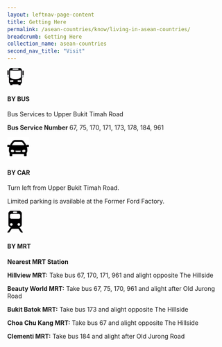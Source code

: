 ```yaml
---
layout: leftnav-page-content
title: Getting Here
permalink: /asean-countries/know/living-in-asean-countries/
breadcrumb: Getting Here
collection_name: asean-countries
second_nav_title: "Visit"
---
```


![By Bus](images/formerford/bus.png)

#### BY BUS

Bus Services to Upper Bukit Timah Road

**Bus Service Number**
67, 75, 170, 171, 173, 178, 184, 961





![By Car](images/formerford/car.png)

#### BY CAR

Turn left from Upper Bukit Timah Road.

Limited parking is available at the Former Ford Factory.





![By Train](images/formerford/train.png)

#### BY MRT

**Nearest MRT Station**

**Hillview MRT:**
Take bus 67, 170, 171, 961 and alight opposite The Hillside

**Beauty World MRT:**
Take bus 67, 75, 170, 961 and alight after Old Jurong Road

**Bukit Batok MRT:**
Take bus 173 and alight opposite The Hillside

**Choa Chu Kang MRT:**
Take bus 67 and alight opposite The Hillside

**Clementi MRT:**
Take bus 184 and alight after Old Jurong Road